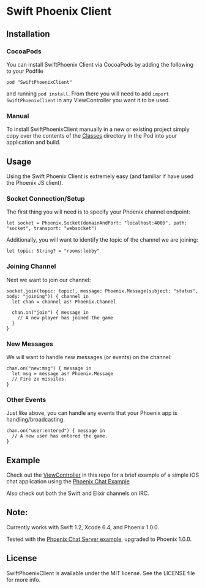 Swift Phoenix Client
====================

## Installation

### CocoaPods

You can install SwiftPhoenix Client via CocoaPods by adding the following to your Podfile

```
pod "SwiftPhoenixClient"
```

and running `pod install`. From there you will need to add `import SwiftPhoenixClient` in any ViewController you want it to be used.

### Manual

To install SwiftPhoenixClient manually in a new or existing project simply copy over the contents of the [Classes](https://github.com/davidstump/SwiftPhoenixClient/tree/master/Pod/Classes) directory in the Pod  into your application and build.

## Usage

Using the Swift Phoenix Client is extremely easy (and familiar if have used the Phoenix JS client).

### Socket Connection/Setup

The first thing you will need is to specify your Phoenix channel endpoint:

```
let socket = Phoenix.Socket(domainAndPort: "localhost:4000", path: "socket", transport: "websocket")
```

Additionally, you will want to identify the topic of the channel we are joining:

```
let topic: String? = "rooms:lobby"
```

### Joining Channel

Next we want to join our channel:

```
socket.join(topic: topic!, message: Phoenix.Message(subject: "status", body: "joining")) { channel in
  let chan = channel as! Phoenix.Channel

  chan.on("join") { message in
    // A new player has joined the game
  }
}
```

### New Messages

We will want to handle new messages (or events) on the channel:

```
chan.on("new:msg") { message in
  let msg = message as! Phoenix.Message
  // Fire ze missiles.
}
```

### Other Events

Just like above,  you can handle any events that your Phoenix app is handling/broadcasting.

```
chan.on("user:entered") { message in
  // A new user has entered the game.
}
```

## Example

Check out the [ViewController](https://github.com/davidstump/SwiftPhoenixClient/blob/master/SwiftPhoenix/ViewController.swift) in this repo for a brief example of a simple iOS chat application using the [Phoenix Chat Example](https://github.com/chrismccord/phoenix_chat_example)

Also check out both the Swift and Elixir channels on IRC.

## Note:

Currently works with Swift 1.2, Xcode 6.4, and Phoenix 1.0.0.

Tested with the [Phoenix Chat Server example](https://github.com/chrismccord/phoenix_chat_example), upgraded to Phoenix 1.0.0.

## License

SwiftPhoenixClient is available under the MIT license. See the LICENSE file for more info.
